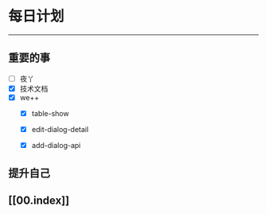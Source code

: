 
# 每日计划
---
## 重要的事

- [ ]  夜丫
- [x] 技术文档
- [x]  we++
    - [x] table-show
    - [x] edit-dialog-detail
    - [x] add-dialog-api




## 提升自己

  



## [[00.index]]










